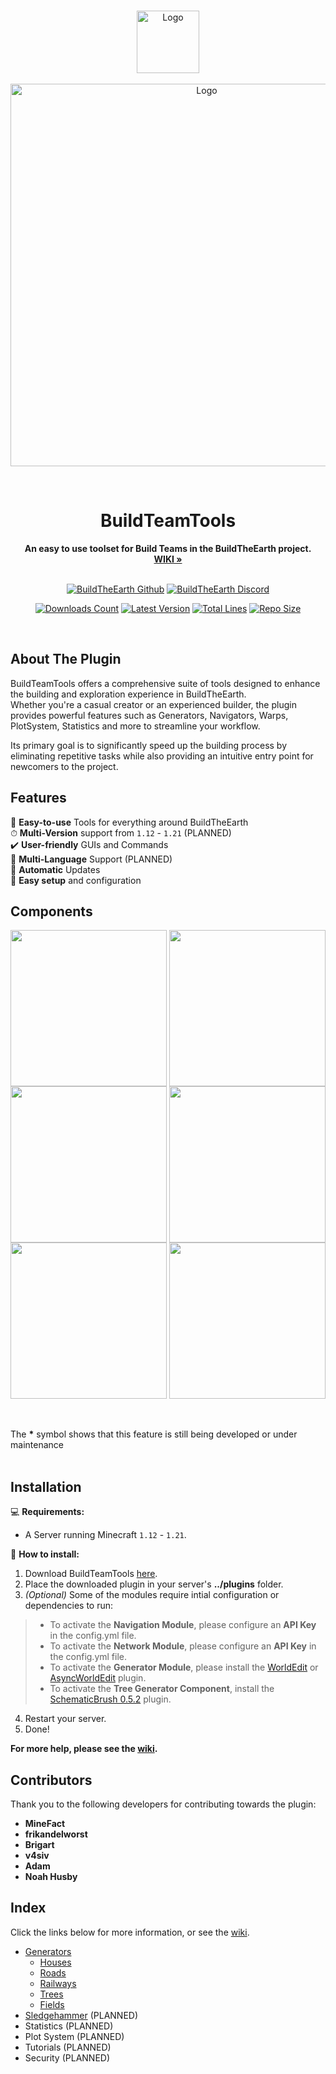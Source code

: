 <br />

<p align="center">
  <a href="https://github.com/BuildTheEarth/BuildTeamTools">
    <img src="https://user-images.githubusercontent.com/66020920/167615506-89e56374-327e-413f-85d9-0179e4a7a3c9.png" alt="Logo" width="100" height="100">
    <br><br>
    <img src="https://github-production-user-asset-6210df.s3.amazonaws.com/66020920/246825255-a75aa4e7-0cf5-40d3-af56-5c25d2a097b4.png" alt="Logo" width="612">
  </a>
</p>
<br>

<h1 align="Center">BuildTeamTools</h1>

<p align="center">
  <b>An easy to use toolset for Build Teams in the BuildTheEarth project.</b>
  <br/>
  <a href="https://github.com/BuildTheEarth/BuildTeamTools/wiki/"><strong>WIKI »</strong></a>
  <br/><br/>
</p>

<p align="center">
    <a href="https://github.com/BuildTheEarth"><img src="https://go.buildtheearth.net/official-shield" alt="BuildTheEarth Github"></a>
    <a href="https://www.discord.gg/buildtheearth"><img src="https://img.shields.io/discord/690908396404080650?label=Discord&color=768AD4" alt="BuildTheEarth Discord"></a>
</p>
<p align="center">
    <a href="https://www.spigotmc.org/resources/buildteamtools.101854/"><img src="https://img.shields.io/spiget/downloads/101854?color=green&label=Downloads" alt="Downloads Count"></a>
    <a href="https://www.spigotmc.org/resources/buildteamtools.101854/"><img src="https://img.shields.io/spiget/version/101854?label=Version" alt="Latest Version"></a>
    <a href="https://github.com/BuildTheEarth/BuildTeamTools"><img src="https://tokei.rs/b1/github/BuildTheEarth/BuildTeamTools" alt="Total Lines"></a>
    <a href="https://github.com/BuildTheEarth/BuildTeamTools"><img src="https://img.shields.io/github/repo-size/BuildTheEarth/BuildTeamTools" alt="Repo Size"></a>
</p>  

<br>

<!-- ABOUT THE PROJECT -->
## About The Plugin

BuildTeamTools offers a comprehensive suite of tools designed to enhance the building and exploration experience in BuildTheEarth.<br> Whether you're a casual creator or an experienced builder, the plugin provides powerful features such as Generators, Navigators, Warps, PlotSystem, Statistics and more to streamline your workflow.

Its primary goal is to significantly speed up the building process by eliminating repetitive tasks while also providing an intuitive entry point for newcomers to the project.

<!-- FEATURES -->
## Features
🔨 **Easy-to-use** Tools for everything around BuildTheEarth<br/>
⏱ **Multi-Version** support from `1.12` - `1.21` (PLANNED)<br/>
✔️ **User-friendly** GUIs and Commands<br/>
💬 **Multi-Language** Support (PLANNED)<br/>
📆 **Automatic** Updates<br/>
🔌 **Easy setup** and configuration<br/>

<!-- COMPONENTS -->
## Components
<img width="250" align="top" src="https://github.com/BuildTheEarth/BuildTeamTools/assets/66020920/c7cb17f4-c240-4212-958f-70ced88467c8">
<img width="250" align="top" src="https://github.com/BuildTheEarth/BuildTeamTools/assets/66020920/5d22d157-900a-4632-bc24-414bb7f4bc22">
<img width="250" align="top" src="https://github.com/BuildTheEarth/BuildTeamTools/assets/66020920/3c684e41-2b4f-48f8-a13f-a4f8af106866">
<img width="250" align="top" src="https://github.com/BuildTheEarth/BuildTeamTools/assets/66020920/405ce924-e03d-4e2b-ba32-ff6844cf5b37">
<img width="250" align="top" src="https://github.com/BuildTheEarth/BuildTeamTools/assets/66020920/a773aacf-3285-48c8-940d-1ed277adfe6c">
<img width="250" align="top" src="https://github.com/BuildTheEarth/BuildTeamTools/assets/66020920/f9d95564-ad5d-4293-b6ef-fcccabbe2e01">

<br/><br/>
The **\*** symbol shows that this feature is still being developed or under maintenance
<br/><br/>

<!-- INSTALLATION -->
## Installation
💻 **Requirements:**
- A Server running Minecraft `1.12` - `1.21`.

🚩 **How to install:**
1. Download BuildTeamTools [here](https://www.spigotmc.org/resources/buildteamtools.101854/).
2. Place the downloaded plugin in your server's **../plugins** folder.
3. *(Optional)* Some of the modules require intial configuration or dependencies to run:
>  - To activate the **Navigation Module**, please configure an **API Key** in the config.yml file.
>  - To activate the **Network Module**, please configure an **API Key** in the config.yml file.
>  - To activate the **Generator Module**, please install the [WorldEdit](https://dev.bukkit.org/projects/worldedit) or [AsyncWorldEdit](https://www.spigotmc.org/resources/asyncworldedit.327/) plugin.
>  - To activate the **Tree Generator Component**, install the [SchematicBrush 0.5.2](https://dev.bukkit.org/projects/schematicbrush) plugin.
4. Restart your server.
5. Done!

**For more help, please see the [wiki](https://github.com/BuildTheEarth/BuildTeamTools/wiki/Installation).**

## Contributors
Thank you to the following developers for contributing towards the plugin:

- **MineFact**
- **frikandelworst**
- **Brigart**
- **v4siv**
- **Adam**
- **Noah Husby**


## Index
Click the links below for more information, or see the [wiki](https://github.com/BuildTheEarth/BuildTeamTools/wiki).

- [Generators](https://github.com/BuildTheEarth/BuildTeamTools/wiki/Generators)
  - [Houses](https://github.com/BuildTheEarth/BuildTeamTools/wiki/House-Command)
  - [Roads](https://github.com/BuildTheEarth/BuildTeamTools/wiki/Road-Command)
  - [Railways](https://github.com/BuildTheEarth/BuildTeamTools/wiki/Rail-Command)
  - [Trees](https://github.com/BuildTheEarth/BuildTeamTools/wiki/Tree-Command)
  - [Fields](https://github.com/BuildTheEarth/BuildTeamTools/wiki/Field-Command)
- [Sledgehammer](https://github.com/noahhusby/Sledgehammer) (PLANNED)
- Statistics (PLANNED)
- Plot System (PLANNED)
- Tutorials (PLANNED)
- Security (PLANNED)
